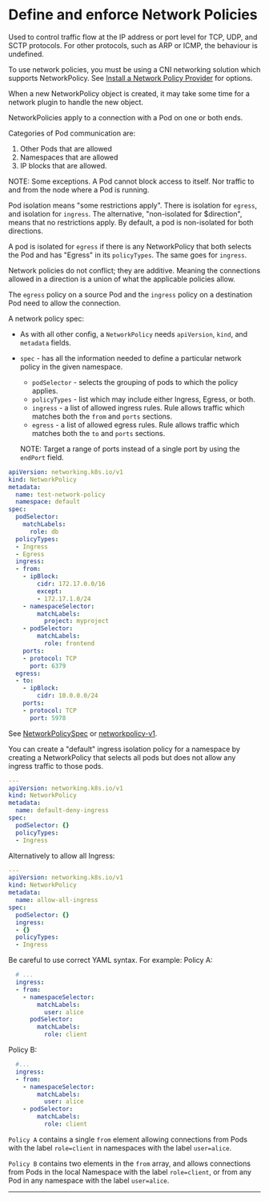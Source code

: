 # Define and enforce Network Policies

Used to control traffic flow at the IP address or port level for TCP, UDP, and
SCTP protocols. For other protocols, such as ARP or ICMP, the behaviour is
undefined.

To use network policies, you must be using a CNI networking solution which
supports NetworkPolicy. See [Install a Network Policy Provider] for options.

When a new NetworkPolicy object is created, it may take some time for a network
plugin to handle the new object.

NetworkPolicies apply to a connection with a Pod on one or both ends.

Categories of Pod communication are:

1. Other Pods that are allowed
2. Namespaces that are allowed
3. IP blocks that are allowed.

NOTE: Some exceptions. A Pod cannot block access to itself. Nor traffic to and
from the node where a Pod is running.

Pod isolation means "some restrictions apply". There is isolation for `egress`,
and isolation for `ingress`. The alternative, "non-isolated for $direction",
means that no restrictions apply. By default, a pod is non-isolated for both
directions.

A pod is isolated for `egress` if there is any NetworkPolicy that both selects
the Pod and has "Egress" in its `policyTypes`. The same goes for `ingress`.

Network policies do not conflict; they are additive. Meaning the connections
allowed in a direction is a union of what the applicable policies allow.

The `egress` policy on a source Pod and the `ingress` policy on a destination
Pod need to allow the connection.

A network policy spec:
* As with all other config, a `NetworkPolicy` needs `apiVersion`, `kind`, and
  `metadata` fields.
* `spec` - has all the information needed to define a particular network policy
  in the given namespace.
  * `podSelector` - selects the grouping of pods to which the policy applies.
  * `policyTypes` -  list which may include either Ingress, Egress, or both.
  * `ingress` - a list of allowed ingress rules. Rule allows traffic which
    matches both the `from` and `ports` sections.
  * `egress` - a list of allowed egress rules. Rule allows traffic which
    matches both the `to` and `ports` sections.

  NOTE: Target a range of ports instead of a single port by using the `endPort`
  field.

```yaml
apiVersion: networking.k8s.io/v1
kind: NetworkPolicy
metadata:
  name: test-network-policy
  namespace: default
spec:
  podSelector:
    matchLabels:
      role: db
  policyTypes:
  - Ingress
  - Egress
  ingress:
  - from:
    - ipBlock:
        cidr: 172.17.0.0/16
        except:
        - 172.17.1.0/24
    - namespaceSelector:
        matchLabels:
          project: myproject
    - podSelector:
        matchLabels:
          role: frontend
    ports:
    - protocol: TCP
      port: 6379
  egress:
  - to:
    - ipBlock:
        cidr: 10.0.0.0/24
    ports:
    - protocol: TCP
      port: 5978
```

See [NetworkPolicySpec] or [networkpolicy-v1].


You can create a "default" ingress isolation policy for a namespace by creating
a NetworkPolicy that selects all pods but does not allow any ingress traffic to
those pods.

```yaml
---
apiVersion: networking.k8s.io/v1
kind: NetworkPolicy
metadata:
  name: default-deny-ingress
spec:
  podSelector: {}
  policyTypes:
  - Ingress
```

Alternatively to allow all Ingress:
```yaml
---
apiVersion: networking.k8s.io/v1
kind: NetworkPolicy
metadata:
  name: allow-all-ingress
spec:
  podSelector: {}
  ingress:
  - {}
  policyTypes:
  - Ingress
```

Be careful to use correct YAML syntax. For example:
Policy A:
```yaml
  # ...
  ingress:
  - from:
    - namespaceSelector:
        matchLabels:
          user: alice
      podSelector:
        matchLabels:
          role: client
```
Policy B:
```yaml
  #...
  ingress:
  - from:
    - namespaceSelector:
        matchLabels:
          user: alice
    - podSelector:
        matchLabels:
          role: client
```

`Policy A` contains a single `from` element allowing connections from Pods
with the label `role=client` in namespaces with the label `user=alice`.

`Policy B` contains two elements in the `from` array, and allows connections
from Pods in the local Namespace with the label `role=client`, or from any Pod in
any namespace with the label `user=alice`.

---

[Install a Network Policy Provider]: https://kubernetes.io/docs/tasks/administer-cluster/network-policy-provider/
[Installing Addons]: https://kubernetes.io/docs/concepts/cluster-administration/addons/
[NetworkPolicySpec]: https://kubernetes.io/docs/reference/kubernetes-api/policy-resources/network-policy-v1/#NetworkPolicySpec
[networkpolicy-v1]: https://kubernetes.io/docs/reference/generated/kubernetes-api/v1.33/#networkpolicy-v1-networking-k8s-io
